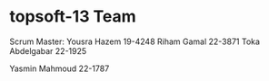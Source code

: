 topsoft-13 Team
==============
Scrum Master: Yousra Hazem 19-4248
Riham Gamal 22-3871
Toka Abdelgabar 22-1925


Yasmin Mahmoud 22-1787

